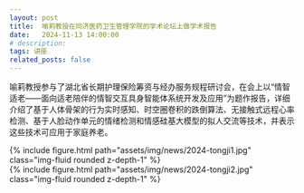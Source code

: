 ```yaml
---
layout: post
title:  喻莉教授在同济医药卫生管理学院的学术论坛上做学术报告
date:   2024-11-13 14:00:00
# description:
tags: 讲座
related_posts: false
---
```


喻莉教授参与了湖北省长期护理保险筹资与经办服务规程研讨会，在会上以“情智适老——面向适老陪伴的情智交互具身智能体系统开发及应用”为题作报告，详细介绍了基于人体骨架的行为实时感知、时空圈卷积的跌倒算法、无接触式远程心率检测、基于人脸动作单元的情绪检测和情感硅基大模型的拟人交流等技术，并表示这些技术可应用于家庭养老。

<div class="row mt-3">
    <div class="col-sm mt-3 mt-md-0">
        {% include figure.html path="assets/img/news/2024-tongji1.jpg" class="img-fluid rounded z-depth-1" %}
    </div>
</div>

<div class="row mt-3">
    <div class="col-sm mt-3 mt-md-0">
        {% include figure.html path="assets/img/news/2024-tongji2.jpg" class="img-fluid rounded z-depth-1" %}
    </div>
</div>

